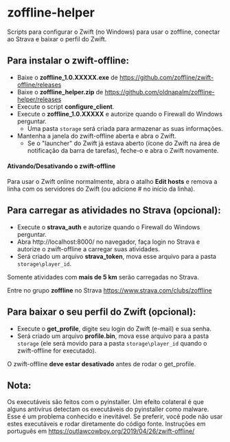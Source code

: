 # zoffline-helper

Scripts para configurar o Zwift (no Windows) para usar o zoffline, conectar ao Strava e baixar o perfil do Zwift.

## Para instalar o zwift-offline:

* Baixe o **zoffline_1.0.XXXXX.exe** de https://github.com/zoffline/zwift-offline/releases
* Baixe o **zoffline_helper.zip** de https://github.com/oldnapalm/zoffline-helper/releases
* Execute o script **configure_client**.
* Execute o **zoffline_1.0.XXXXX** e autorize quando o Firewall do Windows perguntar.
  * Uma pasta ``storage`` será criada para armazenar as suas informações.
* Mantenha a janela do zwift-offline aberta e abra o Zwift.
  * Se o "launcher" do Zwift já estava aberto (ícone do Zwift na área de notificação da barra de tarefas), feche-o e abra o Zwift novamente.

#### Ativando/Desativando o zwift-offline

Para usar o Zwift online normalmente, abra o atalho **Edit hosts** e remova a linha com os servidores do Zwift (ou adicione # no início da linha).

## Para carregar as atividades no Strava (opcional):

* Execute o **strava_auth** e autorize quando o Firewall do Windows perguntar.
* Abra http://localhost:8000/ no navegador, faça login no Strava e autorize o zwift-offline a carregar suas atividades.
* Será criado um arquivo **strava_token**, mova esse arquivo para a pasta ``storage\player_id``.

Somente atividades com **mais de 5 km** serão carregadas no Strava.

Entre no grupo **zoffline** no Strava https://www.strava.com/clubs/zoffline

## Para baixar o seu perfil do Zwift (opcional):

* Execute o **get_profile**, digite seu login do Zwift (e-mail) e sua senha.
* Será criado um arquivo **profile.bin**, mova esse arquivo para a pasta ``storage`` (ele será movido para a pasta ``storage\player_id`` quando o zwift-offline for executado).

O zwift-offline **deve estar desativado** antes de rodar o get_profile.

## Nota:

Os executáveis são feitos com o pyinstaller. Um efeito colateral é que alguns antivírus detectam os executáveis do pyinstaller como malware. Esse é um problema conhecido e inevitável. Se preferir, você pode não usar estes executáveis e rodar diretamente do código fonte. Instruções em português em https://outlawcowboy.org/2019/04/26/zwift-offline/
